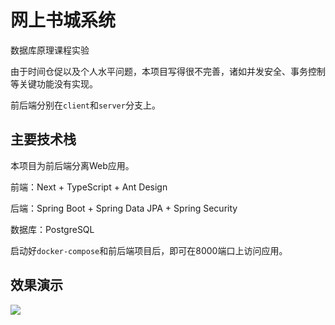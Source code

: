 # 网上书城系统

数据库原理课程实验

由于时间仓促以及个人水平问题，本项目写得很不完善，诸如并发安全、事务控制等关键功能没有实现。

前后端分别在`client`和`server`分支上。

## 主要技术栈

本项目为前后端分离Web应用。

前端：Next + TypeScript + Ant Design

后端：Spring Boot + Spring Data JPA + Spring Security

数据库：PostgreSQL

启动好`docker-compose`和前后端项目后，即可在8000端口上访问应用。

## 效果演示

![](https://gitee.com/Wave_SYJ/img-bed/raw/master/img/2022/01/20220116145322.png)
